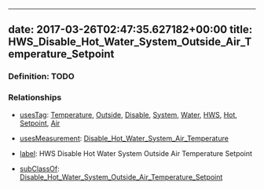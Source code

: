 
---
date: 2017-03-26T02:47:35.627182+00:00
title: HWS_Disable_Hot_Water_System_Outside_Air_Temperature_Setpoint
---
### Definition: TODO

### Relationships

* [usesTag](https://brickschema.org/schema/1.0/BrickFrame#usesTag): [Temperature](https://brickschema.org/schema/1.0/BrickTag#Temperature), [Outside](https://brickschema.org/schema/1.0/BrickTag#Outside), [Disable](https://brickschema.org/schema/1.0/BrickTag#Disable), [System](https://brickschema.org/schema/1.0/BrickTag#System), [Water](https://brickschema.org/schema/1.0/BrickTag#Water), [HWS](https://brickschema.org/schema/1.0/BrickTag#HWS), [Hot](https://brickschema.org/schema/1.0/BrickTag#Hot), [Setpoint](https://brickschema.org/schema/1.0/BrickTag#Setpoint), [Air](https://brickschema.org/schema/1.0/BrickTag#Air)

* [usesMeasurement](https://brickschema.org/schema/1.0/BrickFrame#usesMeasurement): [Disable_Hot_Water_System_Air_Temperature](https://brickschema.org/schema/1.0/Brick#Disable_Hot_Water_System_Air_Temperature)

* [label](http://www.w3.org/2000/01/rdf-schema#label): HWS Disable Hot Water System Outside Air Temperature Setpoint

* [subClassOf](http://www.w3.org/2000/01/rdf-schema#subClassOf): [Disable_Hot_Water_System_Outside_Air_Temperature_Setpoint](https://brickschema.org/schema/1.0/Brick#Disable_Hot_Water_System_Outside_Air_Temperature_Setpoint)
